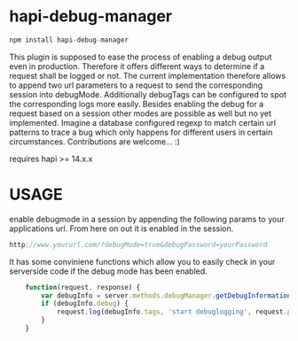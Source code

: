 # hapi-debug-manager

```javascript
npm install hapi-debug-manager
```

This plugin is supposed to ease the process of enabling a debug output even in production. Therefore it offers different ways to determine if a request shall be logged or not. The current implementation therefore allows to append two url parameters to a request to send the corresponding session into debugMode. Additionally debugTags can be configured to spot the corresponding logs more easily. Besides enabling the debug for a request based on a session other modes are possible as well but no yet implemented. Imagine a database configured regexp to match certain url patterns to trace a bug which only happens for different users in certain circumstances. Contributions are welcome... :)

requires hapi >= 14.x.x

# USAGE

enable debugmode in a session by appending the following params to your applications url. From here on out it is enabled in the session.
```javascript
http://www.yoururl.com/?debugMode=true&debugPassword=yourPassword
```

It has some conviniene functions which allow you to easily check in your serverside code if the debug mode has been enabled.

```javascript
	function(request, response) {
		var debugInfo = server.methods.debugManager.getDebugInformation(request);
		if (debugInfo.debug) {
			request.log(debugInfo.tags, 'start debuglogging', request.payload);
		}
	}
```